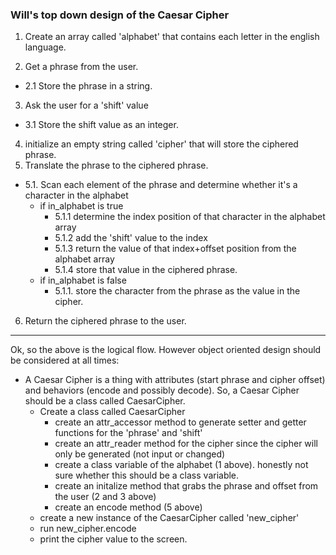 ### Will's top down design of the Caesar Cipher

1. Create an array called 'alphabet' that contains each letter in the english language.

2. Get a phrase from the user.  
  - 2.1 Store the phrase in a string.

3. Ask the user for a 'shift' value  
  - 3.1 Store the shift value as an integer.  

4. initialize an empty string called 'cipher' that will store the ciphered phrase.  
5. Translate the phrase to the ciphered phrase.    
  - 5.1. Scan each element of the phrase and determine whether it's a character in the alphabet  
    - if in_alphabet is true  
      - 5.1.1 determine the index position of that character in the alphabet array  
      - 5.1.2 add the 'shift' value to the index  
      - 5.1.3 return the value of that index+offset position from the alphabet array  
      - 5.1.4 store that value in the ciphered phrase.  
    - if in_alphabet is false  
      - 5.1.1. store the character from the phrase as the value in the cipher.  

6. Return the ciphered phrase to the user.  
---
Ok, so the above is the logical flow. However object oriented design should be considered at all times:
- A Caesar Cipher is a thing with attributes (start phrase and cipher offset) and behaviors (encode and possibly decode). So, a Caesar Cipher should be a class called CaesarCipher.
  - Create a class called CaesarCipher
    - create an attr_accessor method to generate setter and getter functions for the 'phrase' and 'shift'
    - create an attr_reader method for the cipher since the cipher will only be generated (not input or changed)
    - create a class variable of the alphabet (1 above).  honestly not sure whether this should be a class variable.
    - create an initalize method that grabs the phrase and offset from the user (2 and 3 above)
    - create an encode method (5 above)
  - create a new instance of the CaesarCipher called 'new_cipher'
  - run new_cipher.encode
  - print the cipher value to the screen.
